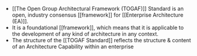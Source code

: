 - [[The Open Group Architectural Framework (TOGAF)]] Standard is an open, industry consensus [[framework]] for [[Enterprise Architecture (EA)]].
- It is a foundational [[framework]], which means that it is applicable to the development of any kind of architecture in any context.
- The structure of the [[TOGAF Standard]] reflects the structure & content of an Architecture Capability within an enterprise